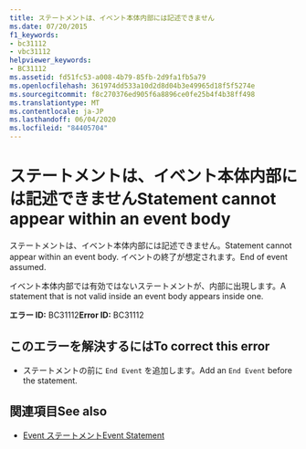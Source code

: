 ```yaml
---
title: ステートメントは、イベント本体内部には記述できません
ms.date: 07/20/2015
f1_keywords:
- bc31112
- vbc31112
helpviewer_keywords:
- BC31112
ms.assetid: fd51fc53-a008-4b79-85fb-2d9fa1fb5a79
ms.openlocfilehash: 361974dd533a10d2d8d04b3e49965d18f5f5274e
ms.sourcegitcommit: f8c270376ed905f6a8896ce0fe25b4f4b38ff498
ms.translationtype: MT
ms.contentlocale: ja-JP
ms.lasthandoff: 06/04/2020
ms.locfileid: "84405704"
---
```

# <a name="statement-cannot-appear-within-an-event-body"></a><span data-ttu-id="f3292-102">ステートメントは、イベント本体内部には記述できません</span><span class="sxs-lookup"><span data-stu-id="f3292-102">Statement cannot appear within an event body</span></span>
<span data-ttu-id="f3292-103">ステートメントは、イベント本体内部には記述できません。</span><span class="sxs-lookup"><span data-stu-id="f3292-103">Statement cannot appear within an event body.</span></span> <span data-ttu-id="f3292-104">イベントの終了が想定されます。</span><span class="sxs-lookup"><span data-stu-id="f3292-104">End of event assumed.</span></span>  
  
 <span data-ttu-id="f3292-105">イベント本体内部では有効ではないステートメントが、内部に出現します。</span><span class="sxs-lookup"><span data-stu-id="f3292-105">A statement that is not valid inside an event body appears inside one.</span></span>  
  
 <span data-ttu-id="f3292-106">**エラー ID:** BC31112</span><span class="sxs-lookup"><span data-stu-id="f3292-106">**Error ID:** BC31112</span></span>  
  
## <a name="to-correct-this-error"></a><span data-ttu-id="f3292-107">このエラーを解決するには</span><span class="sxs-lookup"><span data-stu-id="f3292-107">To correct this error</span></span>  
  
- <span data-ttu-id="f3292-108">ステートメントの前に `End Event` を追加します。</span><span class="sxs-lookup"><span data-stu-id="f3292-108">Add an `End Event` before the statement.</span></span>  
  
## <a name="see-also"></a><span data-ttu-id="f3292-109">関連項目</span><span class="sxs-lookup"><span data-stu-id="f3292-109">See also</span></span>

- [<span data-ttu-id="f3292-110">Event ステートメント</span><span class="sxs-lookup"><span data-stu-id="f3292-110">Event Statement</span></span>](../language-reference/statements/event-statement.md)
